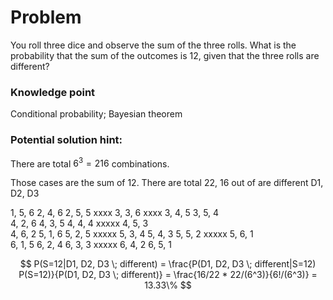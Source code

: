 # Problem

You roll three dice and observe the sum of the three rolls. What is the probability that the sum of the outcomes is 12, given that the three rolls are different? 


### Knowledge point
Conditional probability; Bayesian theorem

### Potential solution hint:


There are total $6^3 = 216$ combinations.

Those cases are the sum of 12. There are total 22,  16 out of are different D1, D2, D3

1, 5, 6
2, 4, 6
2, 5, 5     xxxx
3, 3, 6     xxxx
3, 4, 5
3, 5, 4    
4, 2, 6
4, 3, 5
4, 4, 4     xxxxx
4, 5, 3   
4, 6, 2
5, 1, 6
5, 2, 5    xxxxx
5, 3, 4
5, 4, 3
5, 5, 2    xxxxx
5, 6, 1     
6, 1, 5
6, 2, 4
6, 3, 3   xxxxx
6, 4, 2 
6, 5, 1 



$$ P(S=12|D1, D2, D3 \; different) = \frac{P(D1, D2, D3 \; different|S=12) P(S=12)}{P(D1, D2, D3 \; different)} = \frac{16/22 * 22/(6^3)}{6!/(6^3)} = 13.33\% $$